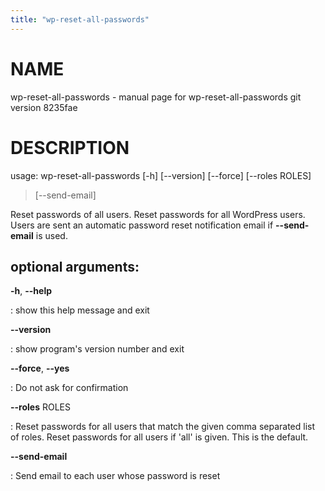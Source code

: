 ```yaml
---
title: "wp-reset-all-passwords"
---
```



NAME
====

wp-reset-all-passwords - manual page for wp-reset-all-passwords git
version 8235fae

DESCRIPTION
===========

usage: wp-reset-all-passwords \[-h\] \[\--version\] \[\--force\]
\[\--roles ROLES\]

> \[\--send-email\]

Reset passwords of all users. Reset passwords for all WordPress users.
Users are sent an automatic password reset notification email if
**\--send-email** is used.

optional arguments:
-------------------

**-h**, **\--help**

:   show this help message and exit

**\--version**

:   show program\'s version number and exit

**\--force**, **\--yes**

:   Do not ask for confirmation

**\--roles** ROLES

:   Reset passwords for all users that match the given comma separated
    list of roles. Reset passwords for all users if \'all\' is given.
    This is the default.

**\--send-email**

:   Send email to each user whose password is reset
